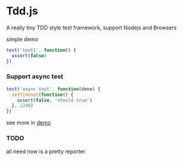 Tdd.js
===

A really tiny TDD style test framework, support Nodejs and Browsers

simple demo

```javascript
test('test1', function() {
  assert(false)
})
```


### Support async test

```javascript
test('async test', function(done) {
  setTimeout(function() {
    assert(false, 'should true')
  }, 1200)
})
```

see more in [demo](http://chunpu.github.io/tdd/)

### TODO

all need now is a pretty reporter
